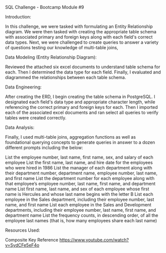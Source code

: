 SQL Challenge - Bootcamp Module #9

Introduction:

In this challenge, we were tasked with formulating an Entity Relationship diagram. We were then tasked with creating the appropriate table schema with associated primary and foreign keys along with each field's correct data types. Next, we were challenged to create queries to answer a variety of questions testing our knowledge of multi-table joins,

Data Modeling (Entity Relationship Diagram):

Reviewed the attached six excel documents to understand table schema for each. Then I determined the data type for each field. Finally, I evaluated and diagrammed the relationships between each table schema.

Data Engineering:

After creating the ERD, I begin creating the table schema in PostgreSQL. I designated each field's data type and appropriate character length, while referencing the correct primary and foreign keys for each. Then I imported each of the associated excel documents and ran select all queries to verify tables were created correctly.

Data Analysis:

Finally, I used multi-table joins, aggregation functions as well as foundational querying concepts to generate queries in answer to a dozen different prompts including the below:

List the employee number, last name, first name, sex, and salary of each employee
List the first name, last name, and hire date for the employees who were hired in 1986
List the manager of each department along with their department number, department name, employee number, last name, and first name
List the department number for each employee along with that employee’s employee number, last name, first name, and department name
List first name, last name, and sex of each employee whose first name is Hercules and whose last name begins with the letter B
List each employee in the Sales department, including their employee number, last name, and first name
List each employee in the Sales and Development departments, including their employee number, last name, first name, and department name
List the frequency counts, in descending order, of all the employee last names (that is, how many employees share each last name)

Resources Used:

Composite Key Reference
https://www.youtube.com/watch?v=SydCFe5eF4o
